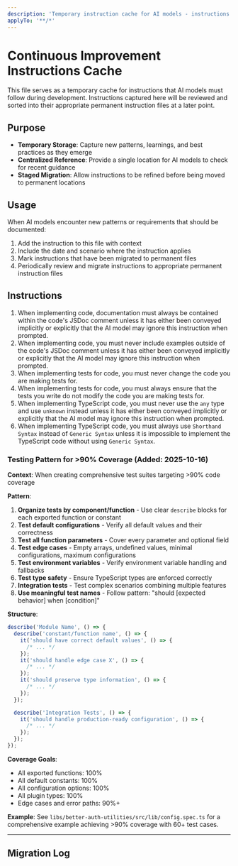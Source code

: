 ```yaml
---
description: 'Temporary instruction cache for AI models - instructions here will be sorted into appropriate instruction files later'
applyTo: '**/*'
---
```


# Continuous Improvement Instructions Cache

This file serves as a temporary cache for instructions that AI models must follow during development. Instructions captured here will be reviewed and sorted into their appropriate permanent instruction files at a later point.

## Purpose

- **Temporary Storage**: Capture new patterns, learnings, and best practices as they emerge
- **Centralized Reference**: Provide a single location for AI models to check for recent guidance
- **Staged Migration**: Allow instructions to be refined before being moved to permanent locations

## Usage

When AI models encounter new patterns or requirements that should be documented:

1. Add the instruction to this file with context
2. Include the date and scenario where the instruction applies
3. Mark instructions that have been migrated to permanent files
4. Periodically review and migrate instructions to appropriate permanent instruction files

## Instructions

<!-- Add new instructions below this line -->

1. When implementing code, documentation must always be contained within the code's JSDoc comment unless it has either been conveyed implicitly or explicitly that the AI model may ignore this instruction when prompted.
2. When implementing code, you must never include examples outside of the code's JSDoc comment unless it has either been conveyed implicitly or explicitly that the AI model may ignore this instruction when prompted.
3. When implementing tests for code, you must never change the code you are making tests for.
4. When implementing tests for code, you must always ensure that the tests you write do not modify the code you are making tests for.
5. When implementing TypeScript code, you must never use the `any` type and use `unknown` instead unless it has either been conveyed implicitly or explicitly that the AI model may ignore this instruction when prompted.
6. When implementing TypeScript code, you must always use `Shorthand Syntax` instead of `Generic Syntax` unless it is impossible to implement the TypeScript code without using `Generic Syntax`.

### Testing Pattern for >90% Coverage (Added: 2025-10-16)

**Context**: When creating comprehensive test suites targeting >90% code coverage

**Pattern**:

1. **Organize tests by component/function** - Use clear `describe` blocks for each exported function or constant
2. **Test default configurations** - Verify all default values and their correctness
3. **Test all function parameters** - Cover every parameter and optional field
4. **Test edge cases** - Empty arrays, undefined values, minimal configurations, maximum configurations
5. **Test environment variables** - Verify environment variable handling and fallbacks
6. **Test type safety** - Ensure TypeScript types are enforced correctly
7. **Integration tests** - Test complex scenarios combining multiple features
8. **Use meaningful test names** - Follow pattern: "should [expected behavior] when [condition]"

**Structure**:

```typescript
describe('Module Name', () => {
  describe('constant/function name', () => {
    it('should have correct default values', () => {
      /* ... */
    });
    it('should handle edge case X', () => {
      /* ... */
    });
    it('should preserve type information', () => {
      /* ... */
    });
  });

  describe('Integration Tests', () => {
    it('should handle production-ready configuration', () => {
      /* ... */
    });
  });
});
```

**Coverage Goals**:

- All exported functions: 100%
- All default constants: 100%
- All configuration options: 100%
- All plugin types: 100%
- Edge cases and error paths: 90%+

**Example**: See `libs/better-auth-utilities/src/lib/config.spec.ts` for a comprehensive example achieving >90% coverage with 60+ test cases.

---

## Migration Log

<!-- When instructions are migrated, move them here with references to their new location -->
